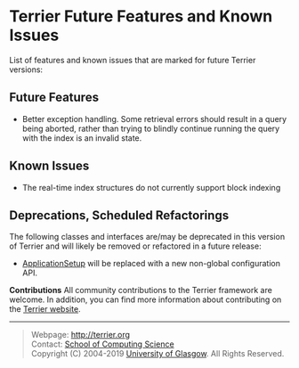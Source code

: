 Terrier Future Features and Known Issues
========================================

List of features and known issues that are marked for future Terrier versions:

Future Features
---------------

-   Better exception handling. Some retrieval errors should result in a query being aborted, rather than trying to blindly continue running the query with the index is an invalid state.

Known Issues
------------

-   The real-time index structures do not currently support block indexing

Deprecations, Scheduled Refactorings
------------------------------------

The following classes and interfaces are/may be deprecated in this version of Terrier and will likely be removed or refactored in a future release:

-   [ApplicationSetup](javadoc/org/terrier/utility/ApplicationSetup.html) will be replaced with a new non-global configuration API.

**Contributions**
All community contributions to the Terrier framework are welcome. In addition, you can find more information about contributing on the [Terrier website](http://terrier.org/).



------------------------
> Webpage: <http://terrier.org>  
> Contact: [School of Computing Science](http://www.dcs.gla.ac.uk/)  
> Copyright (C) 2004-2019 [University of Glasgow](http://www.gla.ac.uk/). All Rights Reserved. 
